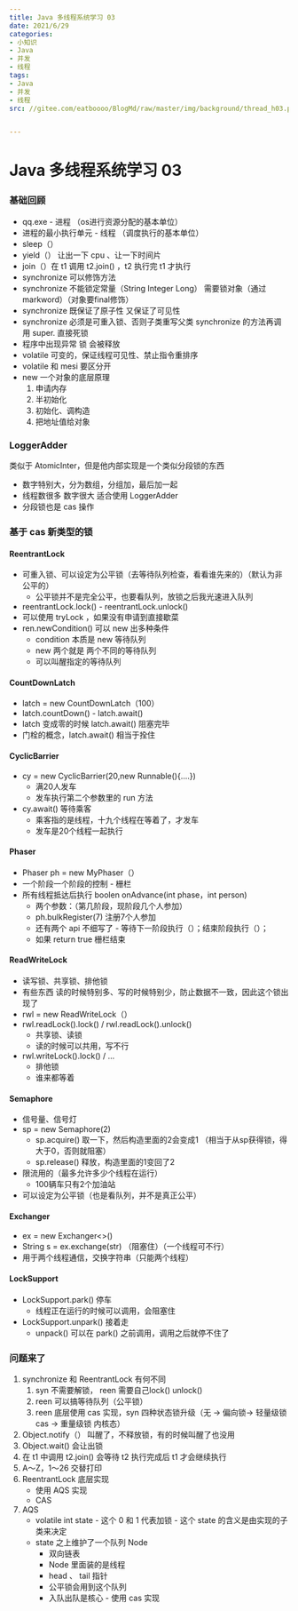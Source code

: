 ```yaml
---
title: Java 多线程系统学习 03
date: 2021/6/29
categories:
- 小知识
- Java
- 并发
- 线程
tags:
- Java
- 并发
- 线程
src: //gitee.com/eatboooo/BlogMd/raw/master/img/background/thread_h03.png


---
```


# Java 多线程系统学习 03

### 基础回顾

- qq.exe - 进程 （os进行资源分配的基本单位）
- 进程的最小执行单元 - 线程 （调度执行的基本单位）
- sleep（）
- yield（） 让出一下 cpu 、让一下时间片
- join（）在 t1 调用 t2.join() ，t2 执行完 t1 才执行
- synchronize 可以修饰方法
- synchronize 不能锁定常量（String Integer Long） 需要锁对象（通过 markword）（对象要final修饰）
- synchronize 既保证了原子性 又保证了可见性
- synchronize 必须是可重入锁、否则子类重写父类 synchronize 的方法再调用 super. 直接死锁
- 程序中出现异常 锁 会被释放
- volatile 可变的，保证线程可见性、禁止指令重排序
- volatile 和 mesi 要区分开
- new 一个对象的底层原理
  1. 申请内存
  2. 半初始化
  3. 初始化、调构造
  4. 把地址值给对象

### LoggerAdder

类似于 AtomicInter，但是他内部实现是一个类似分段锁的东西

- 数字特别大，分为数组，分组加，最后加一起
- 线程数很多 数字很大 适合使用 LoggerAdder
- 分段锁也是 cas 操作

### 基于 cas 新类型的锁

#### ReentrantLock

- 可重入锁、可以设定为公平锁（去等待队列检查，看看谁先来的）（默认为非公平的）
  - 公平锁并不是完全公平，也要看队列，放锁之后我光速进入队列
- reentrantLock.lock() - reentrantLock.unlock()
- 可以使用 tryLock ，如果没有申请到直接歇菜
- ren.newCondition() 可以 new 出多种条件
  - condition 本质是 new 等待队列
  - new 两个就是 两个不同的等待队列
  - 可以叫醒指定的等待队列

#### CountDownLatch

- latch = new CountDownLatch（100）
- latch.countDown()  -  latch.await()
- latch 变成零的时候 latch.await() 阻塞完毕
- 门栓的概念，latch.await() 相当于拴住

#### CyclicBarrier

- cy = new CyclicBarrier(20,new Runnable(){....})
  - 满20人发车
  - 发车执行第二个参数里的 run 方法
- cy.await() 等待乘客
  - 乘客指的是线程，十九个线程在等着了，才发车
  - 发车是20个线程一起执行

#### Phaser

- Phaser ph = new MyPhaser（）
- 一个阶段一个阶段的控制 - 栅栏
- 所有线程抵达后执行 boolen onAdvance(int phase，int person) 
  - 两个参数：（第几阶段，现阶段几个人参加）
  - ph.bulkRegister(7) 注册7个人参加
  - 还有两个 api 不细写了 - 等待下一阶段执行（）；结束阶段执行（）；
  - 如果 return true 栅栏结束

#### ReadWriteLock

- 读写锁、共享锁、排他锁
- 有些东西 读的时候特别多、写的时候特别少，防止数据不一致，因此这个锁出现了
- rwl = new ReadWriteLock（）
- rwl.readLock().lock()  /  rwl.readLock().unlock()
  - 共享锁、读锁
  - 读的时候可以共用，写不行
- rwl.writeLock().lock() / ...
  - 排他锁
  - 谁来都等着

#### Semaphore

- 信号量、信号灯
- sp = new Semaphore(2)
  - sp.acquire() 取一下，然后构造里面的2会变成1 （相当于从sp获得锁，得大于0，否则就阻塞）
  - sp.release() 释放，构造里面的1变回了2
- 限流用的（最多允许多少个线程在运行）
  - 100辆车只有2个加油站
- 可以设定为公平锁（也是看队列，并不是真正公平）

#### Exchanger

- ex = new Exchanger<>()
- String s = ex.exchange(str) （阻塞住）（一个线程可不行）
- 用于两个线程通信，交换字符串（只能两个线程）

#### LockSupport

- LockSupport.park() 停车
  - 线程正在运行的时候可以调用，会阻塞住
- LockSupport.unpark() 接着走
  - unpack() 可以在 park() 之前调用，调用之后就停不住了

### 问题来了

1. synchronize 和 ReentrantLock 有何不同
   1. syn 不需要解锁， reen 需要自己lock() unlock()
   2. reen 可以搞等待队列（公平锁）
   3. reen 底层使用 cas 实现，syn 四种状态锁升级（无 -> 偏向锁-> 轻量级锁 cas -> 重量级锁 内核态）
2. Object.notify（） 叫醒了，不释放锁，有的时候叫醒了也没用
3. Object.wait() 会让出锁
4. 在 t1 中调用 t2.join() 会等待 t2 执行完成后 t1 才会继续执行
5. A～Z，1～26 交替打印
6. ReentrantLock 底层实现
   - 使用 AQS 实现
   - CAS
7. AQS 
   - volatile int state - 这个 0 和 1 代表加锁 - 这个 state 的含义是由实现的子类来决定
   - state 之上维护了一个队列 Node
     - 双向链表
     - Node 里面装的是线程
     - head 、 tail 指针
     - 公平锁会用到这个队列
     - 入队出队是核心 - 使用 cas 实现

